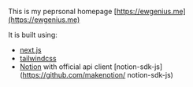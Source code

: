 This is my peprsonal homepage [https://ewgenius.me](https://ewgenius.me)

It is built using:
- [next.js](https://nextjs.org/)
- [tailwindcss](https://tailwindcss.com/)
- [Notion](https://www.notion.so/) with official api client [notion-sdk-js](https://github.com/makenotion/
notion-sdk-js)

